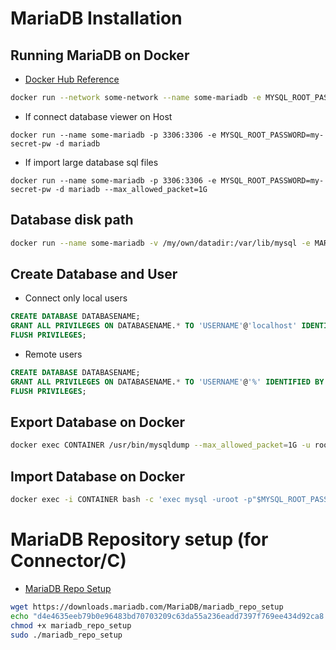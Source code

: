 # MariaDB Installation

## Running MariaDB on Docker

- [Docker Hub Reference](https://hub.docker.com/_/mariadb)

```bash
docker run --network some-network --name some-mariadb -e MYSQL_ROOT_PASSWORD=my-secret-pw -d mariadb:tag
```

- If connect database viewer on Host

```
docker run --name some-mariadb -p 3306:3306 -e MYSQL_ROOT_PASSWORD=my-secret-pw -d mariadb 
```

- If import large database sql files

```
docker run --name some-mariadb -p 3306:3306 -e MYSQL_ROOT_PASSWORD=my-secret-pw -d mariadb --max_allowed_packet=1G
```

## Database disk path

```bash
docker run --name some-mariadb -v /my/own/datadir:/var/lib/mysql -e MARIADB_ROOT_PASSWORD=my-secret-pw -d mariadb:tag
```

## Create Database and User

- Connect only local users

```sql
CREATE DATABASE DATABASENAME;
GRANT ALL PRIVILEGES ON DATABASENAME.* TO 'USERNAME'@'localhost' IDENTIFIED BY 'PASSWORD';
FLUSH PRIVILEGES;
```

- Remote users

```sql
CREATE DATABASE DATABASENAME;
GRANT ALL PRIVILEGES ON DATABASENAME.* TO 'USERNAME'@'%' IDENTIFIED BY 'PASSWORD';
FLUSH PRIVILEGES;
```

## Export Database on Docker

```bash
docker exec CONTAINER /usr/bin/mysqldump --max_allowed_packet=1G -u root --password=PASSWORD DATABASE > backup.sql
```

## Import Database on Docker

```bash
docker exec -i CONTAINER bash -c 'exec mysql -uroot -p"$MYSQL_ROOT_PASSWORD" DATABASE' < backup.sql
```


# MariaDB Repository setup (for Connector/C)

- [MariaDB Repo Setup](https://mariadb.com/downloads/repo-setup/)

```bash
wget https://downloads.mariadb.com/MariaDB/mariadb_repo_setup
echo "d4e4635eeb79b0e96483bd70703209c63da55a236eadd7397f769ee434d92ca8  mariadb_repo_setup" | sha256sum -c -
chmod +x mariadb_repo_setup
sudo ./mariadb_repo_setup
```


